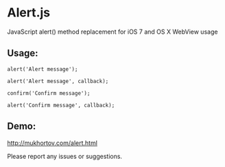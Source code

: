 Alert.js
========

JavaScript alert() method replacement for iOS 7 and OS X WebView usage

## Usage:

	alert('Alert message');

	alert('Alert message', callback);

	confirm('Confirm message');

	alert('Confirm message', callback);

## Demo:

http://mukhortov.com/alert.html

Please report any issues or suggestions.
